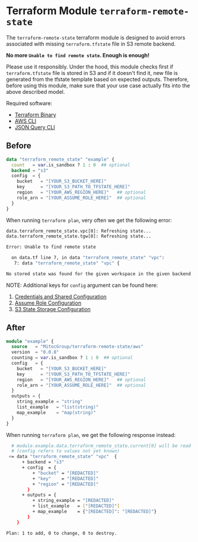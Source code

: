 # Terraform Module `terraform-remote-state`
The `terraform-remote-state` terraform module is designed to avoid errors
associated with missing `terraform.tfstate` file in S3 remote backend.

**No more `Unable to find remote state`. Enough is enough!**

Please use it responsibly. Under the hood, this module checks first
if `terraform.tfstate` file is stored in S3 and if it doesn't find it,
new file is generated from the tfstate template based on expected outputs.
Therefore, before using this module, make sure that your use case actually
fits into the above described model.

Required software:
* [Terraform Binary](https://www.terraform.io/downloads.html)
* [AWS CLI](https://aws.amazon.com/cli/)
* [JSON Query CLI](https://stedolan.github.io/jq/)

## Before
```tf
data "terraform_remote_state" "example" {
  count   = var.is_sandbox ? 1 : 0  ## optional
  backend = "s3"
  config  = {
    bucket   = "[YOUR_S3_BUCKET_HERE]"
    key      = "[YOUR_S3_PATH_TO_TFSTATE_HERE]"
    region   = "[YOUR_AWS_REGION_HERE]"   ## optional
    role_arn = "[YOUR_ASSUME_ROLE_HERE]"  ## optional
  }
}
```

When running `terraform plan`, very often we get the following error:
```sh
data.terraform_remote_state.vpc[0]: Refreshing state...
data.terraform_remote_state.tgw[0]: Refreshing state...

Error: Unable to find remote state

  on data.tf line 7, in data "terraform_remote_state" "vpc":
   7: data "terraform_remote_state" "vpc" {

No stored state was found for the given workspace in the given backend.
```

NOTE: Additional keys for `config` argument can be found here:
1. [Credentials and Shared Configuration](https://www.terraform.io/docs/backends/types/s3.html#credentials-and-shared-configuration)
2. [Assume Role Configuration](https://www.terraform.io/docs/backends/types/s3.html#assume-role-configuration)
3. [S3 State Storage Configuration](https://www.terraform.io/docs/backends/types/s3.html#s3-state-storage)

## After
```tf
module "example" {
  source   = "MitocGroup/terraform-remote-state/aws"
  version  = "0.0.8"
  counting = var.is_sandbox ? 1 : 0  ## optional
  config   = {
    bucket   = "[YOUR_S3_BUCKET_HERE]"
    key      = "[YOUR_S3_PATH_TO_TFSTATE_HERE]"
    region   = "[YOUR_AWS_REGION_HERE]"   ## optional
    role_arn = "[YOUR_ASSUME_ROLE_HERE]"  ## optional
  }
  outputs = {
    string_example = "string"
    list_example   = "list(string)"
    map_example    = "map(string)"
  }
}
```

When running `terraform plan`, we get the following response instead:
```sh
  # module.example.data.terraform_remote_state.current[0] will be read during apply
  # (config refers to values not yet known)
 <= data "terraform_remote_state" "vpc"  {
      + backend = "s3"
      + config  = {
          + "bucket" = "[REDACTED]"
          + "key"    = "[REDACTED]"
          + "region" = "[REDACTED]"
        }
      + outputs = {
          + string_example = "[REDACTED]"
          + list_example   = ["[REDACTED]"]
          + map_example    = {"[REDACTED]": "[REDACTED]"}
        }
    }

Plan: 1 to add, 0 to change, 0 to destroy.

```
